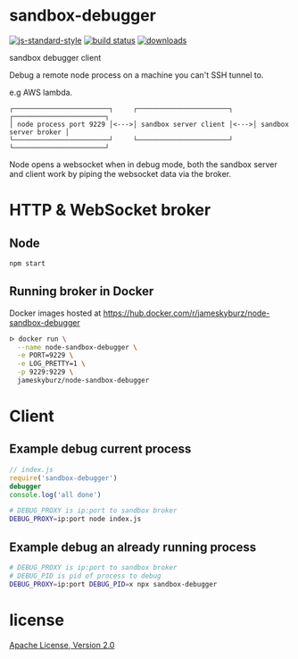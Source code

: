 # sandbox-debugger

[![js-standard-style](https://img.shields.io/badge/code_style-standard-brightgreen.svg)](https://github.com/feross/standard)
[![build status](https://api.travis-ci.org/JamesKyburz/sandbox-debugger.svg)](https://travis-ci.org/JamesKyburz/sandbox-debugger)
[![downloads](https://img.shields.io/npm/dm/sandbox-debugger.svg)](https://npmjs.org/package/sandbox-debugger)

sandbox debugger client

Debug a remote node process on a machine you can't SSH tunnel to.

e.g AWS lambda.

```
┌────────────────────────┐     ┌───────────────────────┐     ┌───────────────────────┐
│ node process port 9229 │<--->│ sandbox server client │<--->│ sandbox server broker │
└────────────────────────┘     └───────────────────────┘     └───────────────────────┘
```

Node opens a websocket when in debug mode, both the sandbox server and client work by piping the websocket data via the broker.

# HTTP & WebSocket broker

## Node

```sh
npm start
```

## Running broker in Docker

Docker images hosted at https://hub.docker.com/r/jameskyburz/node-sandbox-debugger

```sh
ᐅ docker run \
  --name node-sandbox-debugger \
  -e PORT=9229 \
  -e LOG_PRETTY=1 \
  -p 9229:9229 \
  jameskyburz/node-sandbox-debugger
```

# Client 

## Example debug current process

```javascript
// index.js
require('sandbox-debugger')
debugger
console.log('all done')
```

```sh
# DEBUG_PROXY is ip:port to sandbox broker
DEBUG_PROXY=ip:port node index.js
```

## Example debug an already running process

```sh
# DEBUG_PROXY is ip:port to sandbox broker
# DEBUG_PID is pid of process to debug
DEBUG_PROXY=ip:port DEBUG_PID=x npx sandbox-debugger
```

# license

[Apache License, Version 2.0](LICENSE)
